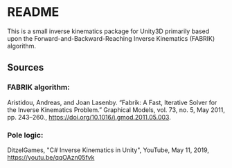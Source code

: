 # README

This is a small inverse kinematics package for Unity3D primarily based upon the Forward-and-Backward-Reaching Inverse Kinematics (FABRIK) algorithm. 

## Sources

### FABRIK algorithm: 
Aristidou, Andreas, and Joan Lasenby. “Fabrik: A Fast, Iterative Solver for the Inverse Kinematics Problem.” Graphical Models, vol. 73, no. 5, May 2011, pp. 243–260., https://doi.org/10.1016/j.gmod.2011.05.003. 

### Pole logic:
DitzelGames, "C# Inverse Kinematics in Unity", YouTube, May 11, 2019, https://youtu.be/qqOAzn05fvk
